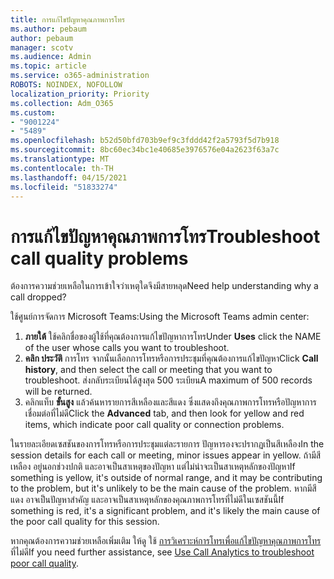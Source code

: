 ```yaml
---
title: การแก้ไขปัญหาคุณภาพการโทร
ms.author: pebaum
author: pebaum
manager: scotv
ms.audience: Admin
ms.topic: article
ms.service: o365-administration
ROBOTS: NOINDEX, NOFOLLOW
localization_priority: Priority
ms.collection: Adm_O365
ms.custom:
- "9001224"
- "5489"
ms.openlocfilehash: b52d50bfd703b9ef9c3fddd42f2a5793f5d7b918
ms.sourcegitcommit: 8bc60ec34bc1e40685e3976576e04a2623f63a7c
ms.translationtype: MT
ms.contentlocale: th-TH
ms.lasthandoff: 04/15/2021
ms.locfileid: "51833274"
---
```

# <a name="troubleshoot-call-quality-problems"></a><span data-ttu-id="01131-102">การแก้ไขปัญหาคุณภาพการโทร</span><span class="sxs-lookup"><span data-stu-id="01131-102">Troubleshoot call quality problems</span></span>

<span data-ttu-id="01131-103">ต้องการความช่วยเหลือในการเข้าใจว่าเหตุใดจึงมีสายหลุด</span><span class="sxs-lookup"><span data-stu-id="01131-103">Need help understanding why a call dropped?</span></span>

<span data-ttu-id="01131-104">ใช้ศูนย์การจัดการ Microsoft Teams:</span><span class="sxs-lookup"><span data-stu-id="01131-104">Using the Microsoft Teams admin center:</span></span>

1. <span data-ttu-id="01131-105">**ภายใต้** ใช้คลิกชื่อของผู้ใช้ที่คุณต้องการแก้ไขปัญหาการโทร</span><span class="sxs-lookup"><span data-stu-id="01131-105">Under **Uses** click the NAME of the user whose calls you want to troubleshoot.</span></span>
2. <span data-ttu-id="01131-106">**คลิก ประวัติ** การโทร จากนั้นเลือกการโทรหรือการประชุมที่คุณต้องการแก้ไขปัญหา</span><span class="sxs-lookup"><span data-stu-id="01131-106">Click **Call history**, and then select the call or meeting that you want to troubleshoot.</span></span> <span data-ttu-id="01131-107">ส่งกลับระเบียนได้สูงสุด 500 ระเบียน</span><span class="sxs-lookup"><span data-stu-id="01131-107">A maximum of 500 records will be returned.</span></span>
3. <span data-ttu-id="01131-108">คลิกแท็บ **ขั้นสูง** แล้วค้นหารายการสีเหลืองและสีแดง ซึ่งแสดงถึงคุณภาพการโทรหรือปัญหาการเชื่อมต่อที่ไม่ดี</span><span class="sxs-lookup"><span data-stu-id="01131-108">Click the **Advanced** tab, and then look for yellow and red items, which indicate poor call quality or connection problems.</span></span>

<span data-ttu-id="01131-109">ในรายละเอียดเซสชันของการโทรหรือการประชุมแต่ละรายการ ปัญหารองจะปรากฏเป็นสีเหลือง</span><span class="sxs-lookup"><span data-stu-id="01131-109">In the session details for each call or meeting, minor issues appear in yellow.</span></span> <span data-ttu-id="01131-110">ถ้ามีสีเหลือง อยู่นอกช่วงปกติ และอาจเป็นสาเหตุของปัญหา แต่ไม่น่าจะเป็นสาเหตุหลักของปัญหา</span><span class="sxs-lookup"><span data-stu-id="01131-110">If something is yellow, it's outside of normal range, and it may be contributing to the problem, but it's unlikely to be the main cause of the problem.</span></span> <span data-ttu-id="01131-111">หากมีสีแดง อาจเป็นปัญหาสําคัญ และอาจเป็นสาเหตุหลักของคุณภาพการโทรที่ไม่ดีในเซสชันนี้</span><span class="sxs-lookup"><span data-stu-id="01131-111">If something is red, it's a significant problem, and it's likely the main cause of the poor call quality for this session.</span></span>

<span data-ttu-id="01131-112">หากคุณต้องการความช่วยเหลือเพิ่มเติม ให้ดู ใช้ [การวิเคราะห์การโทรเพื่อแก้ไขปัญหาคุณภาพการโทร](https://docs.microsoft.com/microsoftteams/use-call-analytics-to-troubleshoot-poor-call-quality#troubleshoot-call-quality-problems-using-call-analytics)ที่ไม่ดี</span><span class="sxs-lookup"><span data-stu-id="01131-112">If you need further assistance, see [Use Call Analytics to troubleshoot poor call quality](https://docs.microsoft.com/microsoftteams/use-call-analytics-to-troubleshoot-poor-call-quality#troubleshoot-call-quality-problems-using-call-analytics).</span></span>
